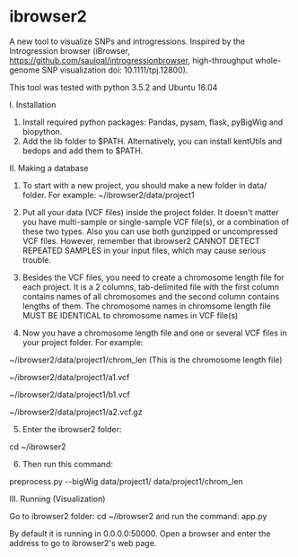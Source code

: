 # ibrowser2

A new tool to visualize SNPs and introgressions. 
Inspired by the Introgression browser (iBrowser, https://github.com/sauloal/introgressionbrowser, high-throughput whole-genome SNP visualization doi: 10.1111/tpj.12800).

This tool was tested with python 3.5.2 and Ubuntu 16.04

I. Installation
1. Install required python packages: Pandas, pysam, flask, pyBigWig and biopython.
2. Add the lib folder to $PATH. Alternatively, you can install kentUtils and bedops and add them to $PATH.

II. Making a database
1. To start with a new project, you should make a new folder in data/ folder. For example:
~/ibrowser2/data/project1

2. Put all your data (VCF files) inside the project folder. It doesn't matter you have multi-sample or single-sample VCF file(s), or a combination of these two types. Also you can use both gunzipped or uncompressed VCF files. However, remember that ibrowser2 CANNOT DETECT REPEATED SAMPLES in your input files, which may cause serious trouble.

3. Besides the VCF files, you need to create a chromosome length file for each project. It is a 2 columns, tab-delimited file with the first column contains names of all chromosomes and the second column contains lengths of them. The chromosome names in chromsome length file MUST BE IDENTICAL to chromosome names in VCF file(s)

4. Now you have a chromosome length file and one or several VCF files in your project folder. For example:

~/ibrowser2/data/project1/chrom_len (This is the chromosome length file)

~/ibrowser2/data/project1/a1.vcf

~/ibrowser2/data/project1/b1.vcf

~/ibrowser2/data/project1/a2.vcf.gz

5. Enter the ibrowser2 folder:

cd ~/ibrowser2

6. Then run this command:

preprocess.py --bigWig data/project1/ data/project1/chrom_len

III. Running (Visualization)

Go to ibrowser2 folder:
cd ~/ibrowser2
and run the command:
app.py

By default it is running in 0.0.0.0:50000. Open a browser and enter the address to go to ibrowser2's web page.
